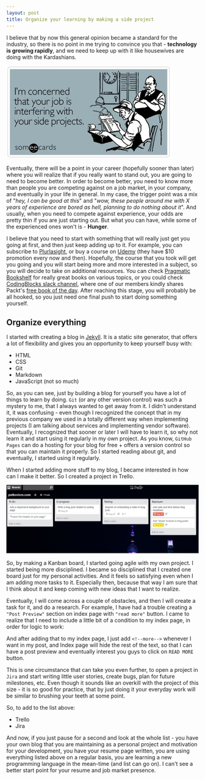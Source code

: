 ```yaml
---
layout: post
title: Organize your learning by making a side project
---
```


I believe that by now this general opinion became a standard for the industry, so there is no point in me trying to convince you that - **technology is growing rapidly**, and we need to keep up with it like housewives are doing with the Kardashians.

![sideproject](/images/your-side-projects.jpg)

Eventually, there will be a point in your career (hopefully sooner than later) where you will realize that if you really want to stand out, you are going to need to become better. In order to become better, you need to know more than people you are competing against on a job market, in your company, and eventually in your life in general. In my case, the trigger point was a mix of "*hey, I can be good at this*" and "*wow, these people around me with X years of experience are bored as hell, planning to do nothing about it*". And usually, when you need to compete against experience, your odds are pretty thin if you are just starting out. But what you can have, while some of the experienced ones won't is - **Hunger**.  

<!--more-->

I believe that you need to start with something that will really just get you going at first, and then just keep adding up to it. For example, you can subscribe to [Plurlasight](https://www.pluralsight.com/ "Pluralsight"), or buy a course on [Udemy](https://www.udemy.com/ "Udemy") (they have $10 promotion every now and then). Hopefully, the course that you took will get you going and you will start being more and more interested in a subject, so you will decide to take on additional resources. You can check [Pragmatic Bookshelf](https://pragprog.com/ "Pragmatic Bookshelf") for really great books on various topics, or you could check [CodingBlocks slack channel](https://www.codingblocks.net/slack/ "CodingBlocks slack channel"), where one of our members kindly shares Packt's [free book of the day](https://www.packtpub.com/books/deal-of-the-day). After reaching this stage, you will probably be all hooked, so you just need one final push to start doing something yourself.

## Organize everything ##


I started with creating a blog in [Jekyll](https://jekyllrb.com/). It is a static site generator, that offers a lot of flexibility and gives you an opportunity to keep yourself busy with:

- HTML
- CSS
- Git
- Markdown
- JavaScript (not so much)

So, as you can see, just by building a blog for yourself you have a lot of things to learn by doing. `Git` (or any other version control) was such a mystery to me, that I always wanted to get away from it. I didn't understand it, it was confusing - even though I recognized the concept that in my previous company we used in a totally different way when implementing projects (I am talking about services and implementing vendor software). Eventually, I recognized that sooner or later I will have to learn it, so why not learn it and start using it regularly in my own project. As you know, `GitHub Pages` can do a hosting for your blog for free + offers a version control so that you can maintain it properly. So I started reading about git, and eventually, I started using it regularly.


When I started adding more stuff to my blog, I became interested in how can I make it better. So I created a project in Trello.

![trello](/images/trello-project.jpg)

So, by making a Kanban board, I started going agile with my own project. I started being more disciplined. I became so disciplined that I created one board just for my personal activities. And it feels so satisfying even when I am adding more tasks to it. Especially then, because that way I am sure that I think about it and keep coming with new ideas that I want to realize.

Eventually, I will come across a couple of obstacles, and then I will create a task for it, and do a research. For example, I have had a trouble creating a `"Post Preview"` section on index page with `"read more"` button. I came to realize that I need to include a little bit of a condition to my index page, in order for logic to work:

<script src="https://gist.github.com/petkovicm/62d886a3f296cc6d1e15a12e26f3b961.js"></script>

And after adding that to my index page, I just add `<!--more-->` whenever I want in my post, and Index page will hide the rest of the text, so that I can have a post preview and eventually interest you guys to click on `READ MORE` button.

This is one circumstance that can take you even further, to open a project in `Jira` and start writing little user stories, create bugs, plan for future milestones, etc. Even though it sounds like an overkill with the project of this size - it is so good for practice, that by just doing it your everyday work will be similar to brushing your teeth at some point.

So, to add to the list above:

- Trello
- Jira

And now, if you just pause for a second and look at the whole list - you have your own blog that you are maintaining as a personal project and motivation for your development, you have your resume page written, you are using everything listed above on a regular basis, you are learning a new programming language in the mean-time (and list can go on). I can't see a better start point for your resume and job market presence.
